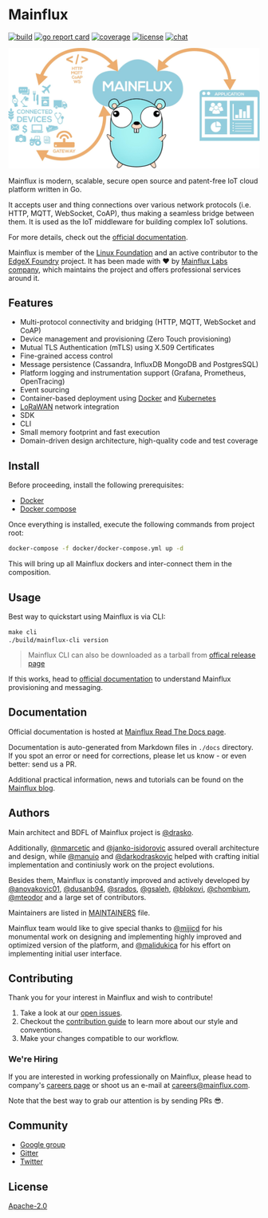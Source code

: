 # Mainflux

[![build][ci-badge]][ci-url]
[![go report card][grc-badge]][grc-url]
[![coverage][cov-badge]][cov-url]
[![license][license]](LICENSE)
[![chat][gitter-badge]][gitter]

![banner][banner]

Mainflux is modern, scalable, secure open source and patent-free IoT cloud platform written in Go.

It accepts user and thing connections over various network protocols (i.e. HTTP,
MQTT, WebSocket, CoAP), thus making a seamless bridge between them. It is used as the IoT middleware
for building complex IoT solutions.

For more details, check out the [official documentation][docs].

Mainflux is member of the [Linux Foundation][lf] and an active contributor
to the [EdgeX Foundry][edgex] project. It has been made with :heart: by [Mainflux Labs company][company],
which maintains the project and offers professional services around it.

## Features
- Multi-protocol connectivity and bridging (HTTP, MQTT, WebSocket and CoAP)
- Device management and provisioning (Zero Touch provisioning)
- Mutual TLS Authentication (mTLS) using X.509 Certificates
- Fine-grained access control
- Message persistence (Cassandra, InfluxDB MongoDB and PostgresSQL)
- Platform logging and instrumentation support (Grafana, Prometheus, OpenTracing)
- Event sourcing
- Container-based deployment using [Docker][docker] and [Kubernetes][kubernetes]
- [LoRaWAN][lora] network integration
- SDK
- CLI
- Small memory footprint and fast execution
- Domain-driven design architecture, high-quality code and test coverage

## Install
Before proceeding, install the following prerequisites:

- [Docker](https://docs.docker.com/install/)
- [Docker compose](https://docs.docker.com/compose/install/)

Once everything is installed, execute the following commands from project root:

```bash
docker-compose -f docker/docker-compose.yml up -d
```

This will bring up all Mainflux dockers and inter-connect them in the composition.

## Usage
Best way to quickstart using Mainflux is via CLI:
```
make cli
./build/mainflux-cli version
```

> Mainflux CLI can also be downloaded as a tarball from [offical release page][rel]

If this works, head to [official documentation][docs] to understand Mainflux provisioning and messaging.

## Documentation
Official documentation is hosted at [Mainflux Read The Docs page][docs].

Documentation is auto-generated from Markdown files in `./docs` directory.
If you spot an error or need for corrections, please let us know - or even better: send us a PR.

Additional practical information, news and tutorials can be found on the [Mainflux blog][blog].

## Authors
Main architect and BDFL of Mainflux project is [@drasko][drasko].

Additionally, [@nmarcetic][nikola] and [@janko-isidorovic][janko] assured
overall architecture and design, while [@manuio][manu] and [@darkodraskovic][darko]
helped with crafting initial implementation and continiusly work on the project evolutions.

Besides them, Mainflux is constantly improved and actively
developed by [@anovakovic01][alex], [@dusanb94][dusan], [@srados][sava],
[@gsaleh][george], [@blokovi][iva], [@chombium][kole], [@mteodor][mirko] and a large set of contributors.

Maintainers are listed in [MAINTAINERS](MAINTAINERS) file.

Mainflux team would like to give special thanks to [@mijicd][dejan] for his monumental work
on designing and implementing highly improved and optimized version of the platform,
and [@malidukica][dusanm] for his effort on implementing initial user interface.

## Contributing
Thank you for your interest in Mainflux and wish to contribute!

1. Take a look at our [open issues](https://github.com/mainflux/mainflux/issues).
2. Checkout the [contribution guide](CONTRIBUTING.md) to learn more about our style and conventions.
3. Make your changes compatible to our workflow.

### We're Hiring
If you are interested in working professionally on Mainflux,
please head to company's [careers page][careers] or shoot us an e-mail at <careers@mainflux.com>.

Note that the best way to grab our attention is by sending PRs :sunglasses:.

## Community
- [Google group][forum]
- [Gitter][gitter]
- [Twitter][twitter]

## License
[Apache-2.0](LICENSE)

[banner]: https://github.com/mainflux/mainflux/blob/master/docs/img/gopherBanner.jpg
[ci-badge]: https://semaphoreci.com/api/v1/mainflux/mainflux/branches/master/badge.svg
[ci-url]: https://semaphoreci.com/mainflux/mainflux
[docs]: http://mainflux.readthedocs.io
[docker]: https://www.docker.com
[forum]: https://groups.google.com/forum/#!forum/mainflux
[gitter]: https://gitter.im/mainflux/mainflux?utm_source=badge&utm_medium=badge&utm_campaign=pr-badge&utm_content=badge
[gitter-badge]: https://badges.gitter.im/Join%20Chat.svg
[grc-badge]: https://goreportcard.com/badge/github.com/mainflux/mainflux
[grc-url]: https://goreportcard.com/report/github.com/mainflux/mainflux
[cov-badge]: https://codecov.io/gh/mainflux/mainflux/branch/master/graph/badge.svg
[cov-url]: https://codecov.io/gh/mainflux/mainflux
[license]: https://img.shields.io/badge/license-Apache%20v2.0-blue.svg
[twitter]: https://twitter.com/mainflux
[lora]: https://lora-alliance.org/
[kubernetes]: https://kubernetes.io/
[rel]: https://github.com/mainflux/mainflux/releases
[careers]: https://www.mainflux.com/careers.html
[lf]: https://www.linuxfoundation.org/
[edgex]: https://www.edgexfoundry.org/
[company]: https://www.mainflux.com/
[blog]: https://medium.com/mainflux-iot-platform
[drasko]: https://github.com/drasko
[nikola]: https://github.com/nmarcetic
[dejan]: https://github.com/mijicd
[manu]: https://github.com/manuIO
[darko]: https://github.com/darkodraskovic
[janko]: https://github.com/janko-isidorovic
[alex]: https://github.com/anovakovic01
[dusan]: https://github.com/dusanb94
[sava]: https://github.com/srados
[george]: https://github.com/gesaleh
[iva]: https://github.com/blokovi
[kole]: https://github.com/chombium
[dusanm]: https://github.com/malidukica
[mirko]: https://github.com/mteodor
